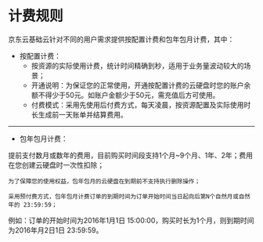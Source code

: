 # 计费规则

京东云基础云针对不同的用户需求提供按配置计费和包年包月计费，其中：



- 按配置计费：
	- 按资源的实际使用计费，统计时间精确到秒，适用于业务量波动较大的场景；
	- 开通说明：为保证您的正常使用，开通按配置计费的云硬盘时您的账户余额不得少于50元。如账户金额少于50元，需充值后方可使用。
	- 付费模式：采用先使用后付费方式，每天凌晨，按资源配置及实际使用时长生成前一天账单并结算费用。


----------

- 包年包月计费：

提前支付数月或数年的费用，目前购买时间段支持1个月~9个月、1年、2年；费用在您创建云硬盘时一次性扣除；

	为了保障您的使用权益，包年包月的云硬盘在到期前不支持执行删除操作；

	采用预付费方式，包年包月计费订单的到期时间为订单开始时间当日起向后第N个自然月或自然年的 23:59:59；

例如：订单的开始时间为2016年1月1日 15:00:00，购买时长为1个月，则到期时间为2016年月2日1日 23:59:59。